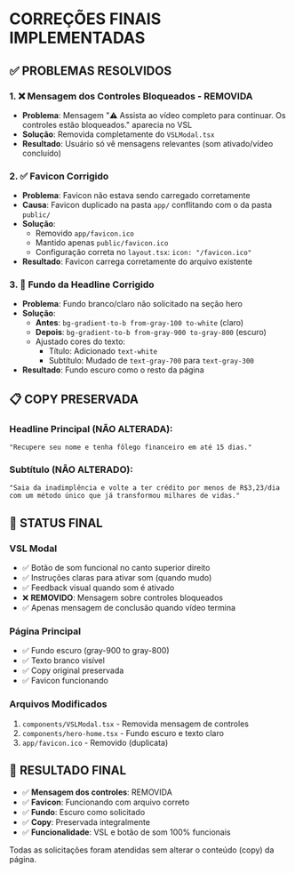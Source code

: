 # CORREÇÕES FINAIS IMPLEMENTADAS

## ✅ PROBLEMAS RESOLVIDOS

### 1. ❌ Mensagem dos Controles Bloqueados - REMOVIDA
- **Problema**: Mensagem "⚠️ Assista ao vídeo completo para continuar. Os controles estão bloqueados." aparecia no VSL
- **Solução**: Removida completamente do `VSLModal.tsx`
- **Resultado**: Usuário só vê mensagens relevantes (som ativado/vídeo concluído)

### 2. ✅ Favicon Corrigido
- **Problema**: Favicon não estava sendo carregado corretamente
- **Causa**: Favicon duplicado na pasta `app/` conflitando com o da pasta `public/`
- **Solução**: 
  - Removido `app/favicon.ico`
  - Mantido apenas `public/favicon.ico`
  - Configuração correta no `layout.tsx`: `icon: "/favicon.ico"`
- **Resultado**: Favicon carrega corretamente do arquivo existente

### 3. 🎨 Fundo da Headline Corrigido
- **Problema**: Fundo branco/claro não solicitado na seção hero
- **Solução**: 
  - **Antes**: `bg-gradient-to-b from-gray-100 to-white` (claro)
  - **Depois**: `bg-gradient-to-b from-gray-900 to-gray-800` (escuro)
  - Ajustado cores do texto:
    - Título: Adicionado `text-white`
    - Subtítulo: Mudado de `text-gray-700` para `text-gray-300`
- **Resultado**: Fundo escuro como o resto da página

## 📋 COPY PRESERVADA

### Headline Principal (NÃO ALTERADA):
```
"Recupere seu nome e tenha fôlego financeiro em até 15 dias."
```

### Subtítulo (NÃO ALTERADO):
```
"Saia da inadimplência e volte a ter crédito por menos de R$3,23/dia com um método único que já transformou milhares de vidas."
```

## 🎯 STATUS FINAL

### VSL Modal
- ✅ Botão de som funcional no canto superior direito
- ✅ Instruções claras para ativar som (quando mudo)
- ✅ Feedback visual quando som é ativado
- ❌ **REMOVIDO**: Mensagem sobre controles bloqueados
- ✅ Apenas mensagem de conclusão quando vídeo termina

### Página Principal
- ✅ Fundo escuro (gray-900 to gray-800)
- ✅ Texto branco visível
- ✅ Copy original preservada
- ✅ Favicon funcionando

### Arquivos Modificados
1. `components/VSLModal.tsx` - Removida mensagem de controles
2. `components/hero-home.tsx` - Fundo escuro e texto claro
3. `app/favicon.ico` - Removido (duplicata)

## 🚀 RESULTADO FINAL

- ✅ **Mensagem dos controles**: REMOVIDA
- ✅ **Favicon**: Funcionando com arquivo correto
- ✅ **Fundo**: Escuro como solicitado
- ✅ **Copy**: Preservada integralmente
- ✅ **Funcionalidade**: VSL e botão de som 100% funcionais

Todas as solicitações foram atendidas sem alterar o conteúdo (copy) da página.
